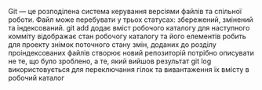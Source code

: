 Git — це розподілена система керування версіями файлів та спільної роботи.
Файл може перебувати у трьох статусах: збережений, змінений та індексований.
git add додає вміст робочого каталогу для наступного комміту
відображає стан робочогу каталогу та його елементів
робить для проекту знімок поточного стану змін, доданих до розділу проіндексованих файлів
створює новий репозиторій
потрібно описувати не те, що було зроблено, а те, який вийшов результат
git log
використовується для переключання гілок та вивантаження їх вмісту в робочий каталог
